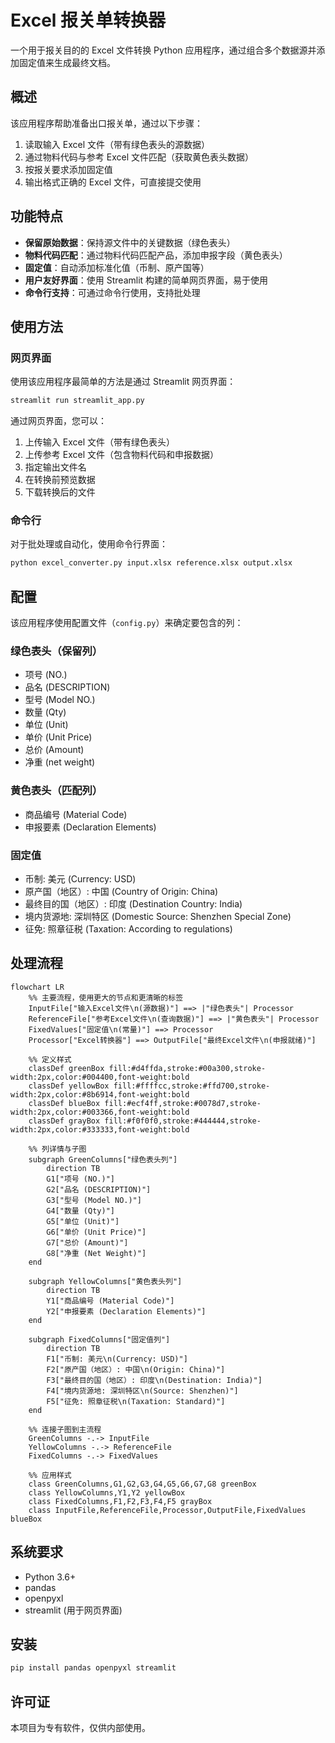 # Excel 报关单转换器

一个用于报关目的的 Excel 文件转换 Python 应用程序，通过组合多个数据源并添加固定值来生成最终文档。

## 概述

该应用程序帮助准备出口报关单，通过以下步骤：
1. 读取输入 Excel 文件（带有绿色表头的源数据）
2. 通过物料代码与参考 Excel 文件匹配（获取黄色表头数据）
3. 按报关要求添加固定值
4. 输出格式正确的 Excel 文件，可直接提交使用

## 功能特点

- **保留原始数据**：保持源文件中的关键数据（绿色表头）
- **物料代码匹配**：通过物料代码匹配产品，添加申报字段（黄色表头）
- **固定值**：自动添加标准化值（币制、原产国等）
- **用户友好界面**：使用 Streamlit 构建的简单网页界面，易于使用
- **命令行支持**：可通过命令行使用，支持批处理

## 使用方法

### 网页界面

使用该应用程序最简单的方法是通过 Streamlit 网页界面：

```bash
streamlit run streamlit_app.py
```

通过网页界面，您可以：
1. 上传输入 Excel 文件（带有绿色表头）
2. 上传参考 Excel 文件（包含物料代码和申报数据）
3. 指定输出文件名
4. 在转换前预览数据
5. 下载转换后的文件

### 命令行

对于批处理或自动化，使用命令行界面：

```bash
python excel_converter.py input.xlsx reference.xlsx output.xlsx
```

## 配置

该应用程序使用配置文件（`config.py`）来确定要包含的列：

### 绿色表头（保留列）
- 项号 (NO.)
- 品名 (DESCRIPTION)
- 型号 (Model NO.)
- 数量 (Qty)
- 单位 (Unit)
- 单价 (Unit Price)
- 总价 (Amount)
- 净重 (net weight)

### 黄色表头（匹配列）
- 商品编号 (Material Code)
- 申报要素 (Declaration Elements)

### 固定值
- 币制: 美元 (Currency: USD)
- 原产国（地区）: 中国 (Country of Origin: China)
- 最终目的国（地区）: 印度 (Destination Country: India)
- 境内货源地: 深圳特区 (Domestic Source: Shenzhen Special Zone)
- 征免: 照章征税 (Taxation: According to regulations)

## 处理流程

```mermaid
flowchart LR
    %% 主要流程，使用更大的节点和更清晰的标签
    InputFile["输入Excel文件\n(源数据)"] ==> |"绿色表头"| Processor
    ReferenceFile["参考Excel文件\n(查询数据)"] ==> |"黄色表头"| Processor
    FixedValues["固定值\n(常量)"] ==> Processor
    Processor["Excel转换器"] ==> OutputFile["最终Excel文件\n(申报就绪)"]
    
    %% 定义样式
    classDef greenBox fill:#d4ffda,stroke:#00a300,stroke-width:2px,color:#004400,font-weight:bold
    classDef yellowBox fill:#ffffcc,stroke:#ffd700,stroke-width:2px,color:#8b6914,font-weight:bold
    classDef blueBox fill:#ecf4ff,stroke:#0078d7,stroke-width:2px,color:#003366,font-weight:bold
    classDef grayBox fill:#f0f0f0,stroke:#444444,stroke-width:2px,color:#333333,font-weight:bold
    
    %% 列详情与子图
    subgraph GreenColumns["绿色表头列"]
        direction TB
        G1["项号 (NO.)"]
        G2["品名 (DESCRIPTION)"]
        G3["型号 (Model NO.)"]
        G4["数量 (Qty)"]
        G5["单位 (Unit)"]
        G6["单价 (Unit Price)"]
        G7["总价 (Amount)"]
        G8["净重 (Net Weight)"]
    end
    
    subgraph YellowColumns["黄色表头列"]
        direction TB
        Y1["商品编号 (Material Code)"]
        Y2["申报要素 (Declaration Elements)"]
    end
    
    subgraph FixedColumns["固定值列"]
        direction TB
        F1["币制: 美元\n(Currency: USD)"]
        F2["原产国（地区）: 中国\n(Origin: China)"]
        F3["最终目的国（地区）: 印度\n(Destination: India)"]
        F4["境内货源地: 深圳特区\n(Source: Shenzhen)"]
        F5["征免: 照章征税\n(Taxation: Standard)"]
    end
    
    %% 连接子图到主流程
    GreenColumns -.-> InputFile
    YellowColumns -.-> ReferenceFile
    FixedColumns -.-> FixedValues
    
    %% 应用样式
    class GreenColumns,G1,G2,G3,G4,G5,G6,G7,G8 greenBox
    class YellowColumns,Y1,Y2 yellowBox
    class FixedColumns,F1,F2,F3,F4,F5 grayBox
    class InputFile,ReferenceFile,Processor,OutputFile,FixedValues blueBox
```

## 系统要求

- Python 3.6+
- pandas
- openpyxl
- streamlit (用于网页界面)

## 安装

```bash
pip install pandas openpyxl streamlit
```

## 许可证

本项目为专有软件，仅供内部使用。 